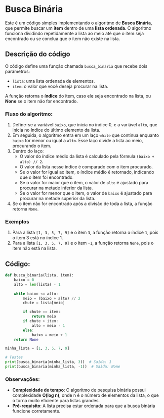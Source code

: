 # Busca Binária

Este é um código simples implementando o algoritmo de **Busca Binária**, que permite buscar um **item** dentro de uma **lista ordenada**. O algoritmo funciona dividindo repetidamente a lista ao meio até que o item seja encontrado ou se conclua que o item não existe na lista.

## Descrição do código

O código define uma função chamada `busca_binaria` que recebe dois parâmetros:
- `lista`: uma lista ordenada de elementos.
- `item`: o valor que você deseja procurar na lista.

A função retorna o **índice** do item, caso ele seja encontrado na lista, ou **None** se o item não for encontrado.

### Fluxo do algoritmo:
1. Define-se a variável `baixo`, que inicia no índice 0, e a variável `alto`, que inicia no índice do último elemento da lista.
2. Em seguida, o algoritmo entra em um laço `while` que continua enquanto `baixo` for menor ou igual a `alto`. Esse laço divide a lista ao meio, procurando o item.
3. Dentro do laço:
    - O valor do índice médio da lista é calculado pela fórmula `(baixo + alto) // 2`.
    - O valor da lista nesse índice é comparado com o item procurado.
    - Se o valor for igual ao item, o índice médio é retornado, indicando que o item foi encontrado.
    - Se o valor for maior que o item, o valor de `alto` é ajustado para procurar na metade inferior da lista.
    - Se o valor for menor que o item, o valor de `baixo` é ajustado para procurar na metade superior da lista.
4. Se o item não for encontrado após a divisão de toda a lista, a função retorna `None`.

### Exemplos

1. Para a lista `[1, 3, 5, 7, 9]` e o item `3`, a função retorna o índice `1`, pois o item 3 está no índice 1.
2. Para a lista `[1, 3, 5, 7, 9]` e o item `-1`, a função retorna `None`, pois o item não está na lista.

## Código:

```python
def busca_binaria(lista, item):
    baixo = 0
    alto = len(lista) - 1
    
    while baixo <= alto:
        meio = (baixo + alto) // 2
        chute = lista[meio]

        if chute == item:
            return meio
        if chute > item:
            alto = meio - 1
        else:
            baixo = meio + 1
    return None

minha_lista = [1, 3, 5, 7, 9]

# Testes
print(busca_binaria(minha_lista, 3))  # Saída: 1
print(busca_binaria(minha_lista, -1))  # Saída: None
```

### Observações:
- **Complexidade de tempo**: O algoritmo de pesquisa binária possui complexidade **O(log n)**, onde n é o número de elementos da lista, o que o torna muito eficiente para listas grandes.
- **Pré-requisito**: A lista precisa estar ordenada para que a busca binária funcione corretamente.
